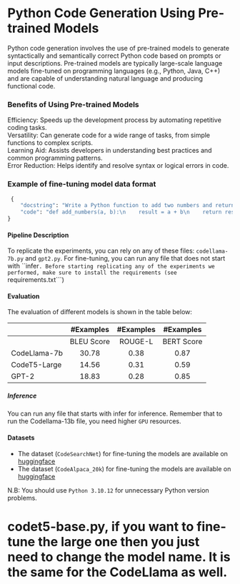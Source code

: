 
# Python Code Generation Using Pre-trained Models

Python code generation involves the use of pre-trained models to generate syntactically and semantically correct Python code based on prompts or input descriptions. Pre-trained models are typically large-scale language models fine-tuned on programming languages (e.g., Python, Java, C++) and are capable of understanding natural language and producing functional code.

###  Benefits of Using Pre-trained Models
Efficiency: Speeds up the development process by automating repetitive coding tasks.<br>
Versatility: Can generate code for a wide range of tasks, from simple functions to complex scripts. <br>
Learning Aid: Assists developers in understanding best practices and common programming patterns.<br>
Error Reduction: Helps identify and resolve syntax or logical errors in code.<br>

### Example of fine-tuning model data format
```python
 {
    "docstring": "Write a Python function to add two numbers and return the result.",
    "code": "def add_numbers(a, b):\n    result = a + b\n    return result"
}
```

#### Pipeline Description

To replicate the experiments, you can rely on any of these files: ```codellama-7b.py``` and ```gpt2.py```. For fine-tuning, you can run any file that does not start with ``infer```.
Before starting replicating any of the experiments we performed, make sure to install the requirements (see ```requirements.txt```)

#### Evaluation

The evaluation of different models is shown in the table below:

|         | #Examples   | #Examples       | #Examples
| ------- | :-------:   | :-------:       | :-------:
|         |   BLEU Score |  ROUGE-L  | BERT Score
|  CodeLlama-7b  |   30.78     |    0.38       |  0.87
|  CodeT5-Large  |   14.56      |    0.31          |  0.59
|   GPT-2  |  18.83     |    0.28        |  0.85



##### Inference
You can run any file that starts with infer for inference. Remember that to run the Codellama-13b file, you need higher ```GPU``` resources.




#### Datasets

* The dataset (```CodeSearchNet```) for fine-tuning the models are available on <a href="https://huggingface.co/datasets/code-search-net/code_search_net">huggingface</a>
* The dataset (```CodeAlpaca_20k```) for fine-tuning the models are available on <a href="https://huggingface.co/datasets/HuggingFaceH4/CodeAlpaca_20K">huggingface</a>

N.B: You should use ```Python 3.10.12``` for unnecessary Python version problems. <be>
# codet5-base.py, if you want to fine-tune the large one then you just need to change the model name. It is the same for the CodeLlama as well.
